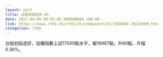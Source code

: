 ```yaml
---
layout: post
title: 台股初段近0.4%
date: 2021-04-09 09:05:05.000000000 +08:00
link: https://news.rthk.hk/rthk/ch/component/k2/1584885-20210409.htm
categories: rthk
---
```


台股初段造好，加權指數上試17000點水平，報16987點，升60點，升幅0.36%。

